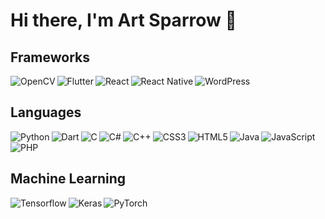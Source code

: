 # Hi there, I'm Art Sparrow 👋

<!--Modify the profile's design using this link: https://github.com/anuraghazra/github-readme-stats--!>
<!--Modify the profile's badges using this link: https://github.com/Ileriayo/markdown-badges--!>


<!-- <img align="left" width="47%" src="https://github-readme-stats.vercel.app/api?username=art-sparrow&show_icons=true&theme=radical"> -->

<!-- <img align="left" width="47%" src="https://github-readme-stats.vercel.app/api/top-langs/?username=art-sparrow&langs_count=8"> -->


<h2> Frameworks </h2>
<img align="left" alt="OpenCV" src="https://img.shields.io/badge/opencv-%23white.svg?style=for-the-badge&logo=opencv&logoColor=white">
<img align="left" alt="Flutter" src="https://img.shields.io/badge/Flutter-%2302569B.svg?style=for-the-badge&logo=Flutter&logoColor=white">
<img align="left" alt="React" src="https://img.shields.io/badge/react-%2320232a.svg?style=for-the-badge&logo=react&logoColor=%2361DAFB">
<img align="left" alt="React Native" src="https://img.shields.io/badge/react_native-%2320232a.svg?style=for-the-badge&logo=react&logoColor=%2361DAFB">
<img alt="WordPress" src="https://img.shields.io/badge/WordPress-%23117AC9.svg?style=for-the-badge&logo=WordPress&logoColor=white">

<h2> Languages </h2>

<img align="left" alt="Python" src="https://img.shields.io/badge/python-3670A0?style=for-the-badge&logo=python&logoColor=ffdd54">
<img align="left" alt="Dart" src="https://img.shields.io/badge/dart-%230175C2.svg?style=for-the-badge&logo=dart&logoColor=white)">
<img align="left" alt="C" src="https://img.shields.io/badge/c-%2300599C.svg?style=for-the-badge&logo=c&logoColor=white">
<img align="left" alt="C#" src="https://img.shields.io/badge/c%23-%23239120.svg?style=for-the-badge&logo=c-sharp&logoColor=white">
<img align="left" alt="C++" src="https://img.shields.io/badge/c++-%2300599C.svg?style=for-the-badge&logo=c%2B%2B&logoColor=white">
<img align="left" alt="CSS3" src="https://img.shields.io/badge/css3-%231572B6.svg?style=for-the-badge&logo=css3&logoColor=white">
<img align="left" alt="HTML5" src="https://img.shields.io/badge/html5-%23E34F26.svg?style=for-the-badge&logo=html5&logoColor=white">
<img align="left" alt="Java" src="https://img.shields.io/badge/java-%23ED8B00.svg?style=for-the-badge&logo=openjdk&logoColor=white">
<img align="left" alt="JavaScript" src="https://img.shields.io/badge/javascript-%23323330.svg?style=for-the-badge&logo=javascript&logoColor=%23F7DF1E">
<img alt="PHP" src="https://img.shields.io/badge/php-%23777BB4.svg?style=for-the-badge&logo=php&logoColor=white">

<h2> Machine Learning </h2>

<img align="left" alt="Tensorflow" src="https://img.shields.io/badge/TensorFlow-%23FF6F00.svg?style=for-the-badge&logo=TensorFlow&logoColor=white">
<img align="left" alt="Keras" src="https://img.shields.io/badge/Keras-%23D00000.svg?style=for-the-badge&logo=Keras&logoColor=white">
<img align="left" alt="PyTorch" src="https://img.shields.io/badge/PyTorch-%23EE4C2C.svg?style=for-the-badge&logo=PyTorch&logoColor=white">
